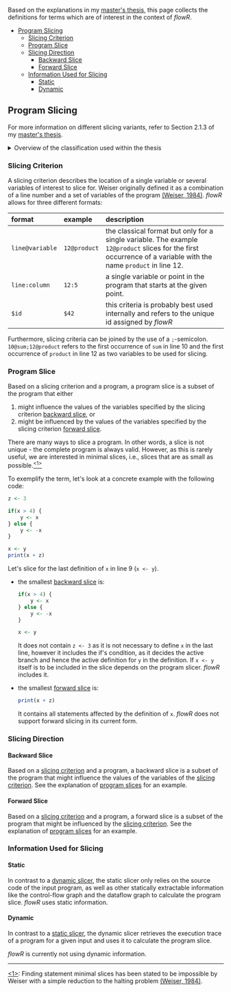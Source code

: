 Based on the explanations in my [master's thesis](http://dx.doi.org/10.18725/OPARU-50107), this page collects the definitions for terms which are of interest in the context of *flowR*.

<!-- TOC -->
- [Program Slicing](#program-slicing)
  - [Slicing Criterion](#slicing-criterion)
  - [Program Slice](#program-slice)
  - [Slicing Direction](#slicing-direction)
    - [Backward Slice](#backward-slice)
    - [Forward Slice](#forward-slice)
  - [Information Used for Slicing](#information-used-for-slicing)
    - [Static](#static)
    - [Dynamic](#dynamic)
<!-- TOC -->

## Program Slicing

For more information on different slicing variants, refer to Section&nbsp;2.1.3 of my [master's thesis](http://dx.doi.org/10.18725/OPARU-50107).

<details>
<summary>Overview of the classification used within the thesis</summary>
<img src="img/slice-classification.png" alt="feature diagram of thesis classification" width="300px">
</details>

### Slicing Criterion

A slicing criterion describes the location of a single variable or several variables of interest to slice for.
Weiser originally defined it as a combination of a line number and a set of variables of the program [(Weiser, 1984)](https://doi.org/10.1109/TSE.1984.5010248). *flowR* allows for three different formats:

| format          | example      | description                                                                                                                                                     |
|:----------------|:-------------|:----------------------------------------------------------------------------------------------------------------------------------------------------------------|
| `line@variable` | `12@product` | the classical format but only for a single variable. The example `12@product` slices for the first occurrence of a variable with the name `product` in line 12. |
| `line:column`   | `12:5`       | a single variable or point in the program that starts at the given point.                                                                                       |
| `$id`           | `$42`        | this criteria is probably best used internally and refers to the unique id assigned by *flowR*                                                                  |

Furthermore, slicing criteria can be joined by the use of a `;`-semicolon. `10@sum;12@product` refers to the first occurrence of `sum` in line 10 and the first occurrence of `product` in line 12 as two variables to be used for slicing.

### Program Slice

Based on a slicing criterion and a program, a program slice is a subset of the program that either

1. might influence the values of the variables specified by the slicing criterion [backward slice](#backward-slice), or
2. might be influenced by the values of the variables specified by the slicing criterion [forward slice](#forward-slice).

There are many ways to slice a program. In other words, a slice is not unique - the complete program is always valid.
However, as this is rarely useful, we are interested in minimal slices, i.e., slices that are as small as possible.<a href="#note1" id="note1ref"><sup>&lt;1&gt;</sup></a>

To exemplify the term, let's look at a concrete example with the following code:

```R
z <- 3

if(x > 4) {
    y <- x
} else {
    y <- -x
}

x <- y
print(x + z)
```

Let's slice for the last definition of `x` in line 9 (`x <- y`).

- the smallest [backward slice](#backward-slice) is:

    ```R
    if(x > 4) {
        y <- x
    } else {
        y <- -x
    }

    x <- y
    ```

    It does not contain `z <- 3` as it is not necessary to define `x` in the last line, however it includes the if's condition, as it decides the active branch and hence the active definition for `y` in the definition.
    If `x <- y` itself is to be included in the slice depends on the program slicer. *flowR* includes it.

- the smallest [forward slice](#forward-slice) is:

    ```R
    print(x + z)
    ```

  It contains all statements affected by the definition of `x`. *flowR* does not support forward slicing in its current form.

### Slicing Direction

#### Backward Slice

Based on a [slicing criterion](#slicing-criterion) and a program, a backward slice is a subset of the program that might influence the values of the variables of the [slicing criterion](#slicing-criterion).
See the explanation of [program slices](#program-slice) for an example.

#### Forward Slice

Based on a [slicing criterion](#slicing-criterion) and a program, a forward slice is a subset of the program that might be influenced by the [slicing criterion](#slicing-criterion).
See the explanation of [program slices](#program-slice) for an example.

### Information Used for Slicing

#### Static

In contrast to a [dynamic slicer](#dynamic), the static slicer only relies on the source code of the input program, as well as other statically extractable information like the control-flow graph and the dataflow graph to calculate the program slice.
*flowR* uses static information.

#### Dynamic

In contrast to a [static slicer](#static), the dynamic slicer retrieves the execution trace of a program for a given input and uses it to calculate the program slice.

*flowR* is currently not using dynamic information.

-----
<a id="note1" href="#note1ref">&lt;1&gt;</a>: Finding statement minimal slices has been stated to be impossible by Weiser with a simple reduction to the halting problem [(Weiser, 1984)](https://doi.org/10.1109/TSE.1984.5010248).
